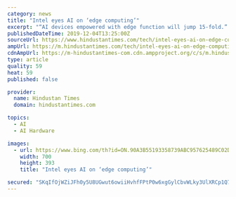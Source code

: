 ```yaml
---
category: news
title: "Intel eyes AI on ‘edge computing’"
excerpt: "“AI devices empowered with edge function will jump 15-fold.” The expansion of computing at the edge is an important growth opportunity for the chip giant -- an estimated $65 billion market by 2023, Intel said. More AI is being incorporated into edge devices, from Internet of Things (IoT) devices to smartphones, as AI algorithms ..."
publishedDateTime: 2019-12-04T13:25:00Z
sourceUrl: https://www.hindustantimes.com/tech/intel-eyes-ai-on-edge-computing/story-jeNhlMZpBZPKYqnIsLZJKP.html
ampUrl: https://m.hindustantimes.com/tech/intel-eyes-ai-on-edge-computing/story-jeNhlMZpBZPKYqnIsLZJKP_amp.html
cdnAmpUrl: https://m-hindustantimes-com.cdn.ampproject.org/c/s/m.hindustantimes.com/tech/intel-eyes-ai-on-edge-computing/story-jeNhlMZpBZPKYqnIsLZJKP_amp.html
type: article
quality: 59
heat: 59
published: false

provider:
  name: Hindustan Times
  domain: hindustantimes.com

topics:
  - AI
  - AI Hardware

images:
  - url: https://www.bing.com/th?id=ON.90A3B55193358739ABC957625489C02D
    width: 700
    height: 393
    title: "Intel eyes AI on ‘edge computing’"

secured: "SKqIfOjWZiJFh0y5U8UGwut6owiiHvhfFPtP0w6xgGylCbvWLky3UlXRCp1Q7Nd6IEaCXzRDp6HK4Yw7m+t2q+LpQzUd2nQOEegCotevW+UtYaXq19KE9r7h+OI1A78JCwJ9sBNwHVE7zNWHf0mDSsqUTpje6GRRWcTFWxSCW9Pk4YPMHnkUrOcLVFxKuxWnk8Dfu2SpQCkJK5Hgmw6fJCvJsuGIiEia6WOgVThn5lV1QihWQEmlLD/70X10MQmuzuoUC84hsS+8m8Y3EeavuA==;fQavjwZjUMuZM6egRPeqxA=="
---
```


